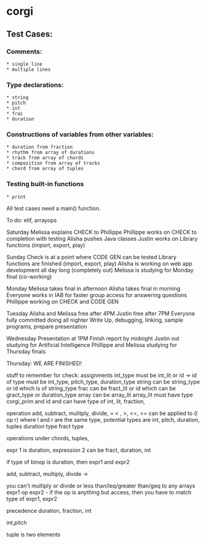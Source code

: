 corgi
=====

## Test Cases:


### Comments:

    * single line
    * multiple lines

### Type declarations:

    * string
    * pitch
    * int
    * frac
    * duration

### Constructions of variables from other variables:

    * duration from fraction
    * rhythm from array of durations
    * track from array of chords
    * composition from array of tracks
    * chord from array of tuples

### Testing built-in functions

    * print


All test cases need a main() function.

To do: elif, arrayops

Saturday
Melissa explains CHECK to Phillippe
Phillippe works on CHECK to completion with testing
Alisha pushes Java classes
Justin works on Library functions (import, export, play)

Sunday
Check is at a point where CODE GEN can be tested
Library functions are finished (import, export, play)
Alisha is working on web app development all day long (completely out)
Melissa is studying for Monday final (co-working)

Monday
Melissa takes final in afternoon
Alisha takes final in morning
Everyone works in IAB for faster group access for answering questions
Phillippe working on CHECK and CODE GEN

Tuesday
Alisha and Melissa free after 4PM
Justin free after 7PM
Everyone fully committed doing all nighter
Write Up, debugging, linking, sample programs, prepare presentation

Wednesday
Presentation at 1PM
Finish report by midnight
Justin out studying for Artificial Intelligence
Phillippe and Melissa studying for Thursday finals

Thursday: WE ARE FINISHED!


stuff to remember for check:
assignments
int_type must be int_lit or id -> id of type must be int_type, pitch_type, duration_type
string can be string_type or id which is of string_type
frac can be fract_lit or id which can be gract_type or duration_type
array can be array_lit array_lit must have type corgi_prim and 
      id and can have type of int, lit, fraction, 


operation
add, subtract, mulitply, divide, = < , >, <=, >=
 can be applied to (l op r) where l and r are the same type, potential types are int, pitch, duration, tuples
 duration type fract type 

 operations under chords, tuples, 

 expr 1 is duration, expression 2 can be fract, duration, int

 if type of binop is duration, then expr1 and expr2 



 add, subtract, multiply, divide -> 

 you can't multiply or divide or less than/leq/greater than/geq to any arrays
 expr1 op expr2 - if the op is anything but access, then you have to match type of expr1, expr2  


 precedence 
 duration, fraction, int

 int,pitch

 tuple is two elements
 